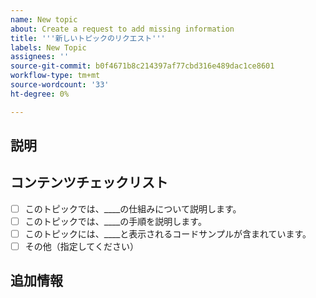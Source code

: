 ```yaml
---
name: New topic
about: Create a request to add missing information
title: '''新しいトピックのリクエスト'''
labels: New Topic
assignees: ''
source-git-commit: b0f4671b8c214397af77cbd316e489dac1ce8601
workflow-type: tm+mt
source-wordcount: '33'
ht-degree: 0%

---
```



## 説明

<!-- (REQUIRED) What topic is missing? -->

## コンテンツチェックリスト

<!-- (REQUIRED) List specific information or details to include in this topic. -->

<!-- Use the following checklist template as a starting point -->

- [ ] このトピックでは、____の仕組みについて説明します。
- [ ] このトピックでは、____の手順を説明します。
- [ ] このトピックには、____と表示されるコードサンプルが含まれています。
- [ ] その他（指定してください）

## 追加情報

<!-- (OPTIONAL) Any information you already know or other online resources that cover this topic -->

<!--
Thank you for taking the time to report this issue!
GitHub Issues in this repo should relate to this project's codebase.

Before submitting this issue, please make sure you are complying with our Code of Conduct:
https://github.com/AdobeDocs/commerce-operations.en/blob/main/code-of-conduct.md

Issues that do not comply with our Code of Conduct or do not contain enough information may be closed at the maintainers' discretion.

Feel free to remove this section before creating this issue.
-->
